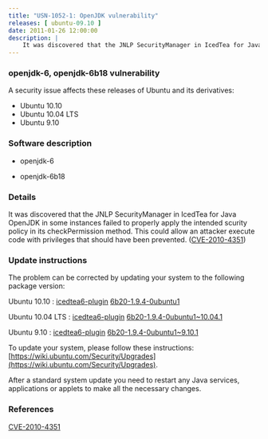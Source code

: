 ```yaml
---
title: "USN-1052-1: OpenJDK vulnerability"
releases: [ ubuntu-09.10 ]
date: 2011-01-26 12:00:00
description: |
    It was discovered that the JNLP SecurityManager in IcedTea for Java OpenJDK in some instances failed to properly apply the intended scurity policy in its checkPermission method. This could allow an attacker execute code with privileges that should have been prevented. ([CVE-2010-4351](http://people.ubuntu.com/~ubuntu-security/cve/CVE-2010-4351)) 
--- 
```

 
### openjdk-6, openjdk-6b18 vulnerability

A security issue affects these releases of Ubuntu and its derivatives:

* Ubuntu 10.10
* Ubuntu 10.04 LTS
* Ubuntu 9.10

### Software description

* openjdk-6 

* openjdk-6b18 

### Details

It was discovered that the JNLP SecurityManager in IcedTea for Java OpenJDK in some instances failed to properly apply the intended scurity policy in its checkPermission method. This could allow an attacker execute code with privileges that should have been prevented. ([CVE-2010-4351](http://people.ubuntu.com/~ubuntu-security/cve/CVE-2010-4351)) 

### Update instructions

The problem can be corrected by updating your system to the following package version:

Ubuntu 10.10
 : [icedtea6-plugin](https://launchpad.net/ubuntu/+source/openjdk-6) <span> [6b20-1.9.4-0ubuntu1](https://launchpad.net/ubuntu/+source/openjdk-6/6b20-1.9.4-0ubuntu1) </span> 

Ubuntu 10.04 LTS
 : [icedtea6-plugin](https://launchpad.net/ubuntu/+source/openjdk-6) <span> [6b20-1.9.4-0ubuntu1~10.04.1](https://launchpad.net/ubuntu/+source/openjdk-6/6b20-1.9.4-0ubuntu1~10.04.1) </span> 

Ubuntu 9.10
 : [icedtea6-plugin](https://launchpad.net/ubuntu/+source/openjdk-6) <span> [6b20-1.9.4-0ubuntu1~9.10.1](https://launchpad.net/ubuntu/+source/openjdk-6/6b20-1.9.4-0ubuntu1~9.10.1) </span> 

To update your system, please follow these instructions: [https://wiki.ubuntu.com/Security/Upgrades](https://wiki.ubuntu.com/Security/Upgrades).

After a standard system update you need to restart any Java services, applications or applets to make all the necessary changes. 

### References

 [CVE-2010-4351](http://people.ubuntu.com/~ubuntu-security/cve/CVE-2010-4351)
 
